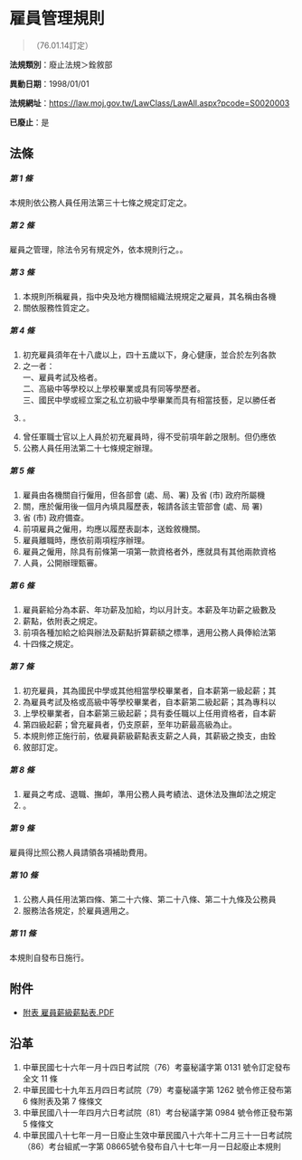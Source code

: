 # 雇員管理規則
> （76.01.14訂定）

**法規類別**：廢止法規＞銓敘部

**異動日期**：1998/01/01  

**法規網址**：https://law.moj.gov.tw/LawClass/LawAll.aspx?pcode=S0020003

**已廢止**：是



## 法條
##### 第 1 條
本規則依公務人員任用法第三十七條之規定訂定之。

##### 第 2 條
雇員之管理，除法令另有規定外，依本規則行之。。

##### 第 3 條
1. 本規則所稱雇員，指中央及地方機關組織法規規定之雇員，其名稱由各機
1. 關依服務性質定之。

##### 第 4 條
1. 初充雇員須年在十八歲以上，四十五歲以下，身心健康，並合於左列各款
1. 之一者：  
一、雇員考試及格者。  
二、高級中等學校以上學校畢業或具有同等學歷者。  
三、國民中學或經立案之私立初級中學畢業而具有相當技藝，足以勝任者
1.     。
1. 曾任軍職士官以上人員於初充雇員時，得不受前項年齡之限制。但仍應依
1. 公務人員任用法第二十七條規定辦理。

##### 第 5 條
1. 雇員由各機關自行僱用，但各部會 (處、局、署) 及省 (市) 政府所屬機
1. 關，應於僱用後一個月內填具履歷表，報請各該主管部會 (處、局  署)
1. 省 (市) 政府備查。
1. 前項雇員之僱用，均應以履歷表副本，送銓敘機關。
1. 雇員離職時，應依前兩項程序辦理。
1. 雇員之僱用，除具有前條第一項第一款資格者外，應就具有其他兩款資格
1. 人員，公開辦理甄審。

##### 第 6 條
1. 雇員薪給分為本薪、年功薪及加給，均以月計支。本薪及年功薪之級數及
1. 薪點，依附表之規定。
1. 前項各種加給之給與辦法及薪點折算薪額之標準，適用公務人員俸給法第
1. 十四條之規定。

##### 第 7 條
1. 初充雇員，其為國民中學或其他相當學校畢業者，自本薪第一級起薪；其
1. 為雇員考試及格或高級中等學校畢業者，自本薪第二級起薪；其為專科以
1. 上學校畢業者，自本薪第三級起薪；具有委任職以上任用資格者，自本薪
1. 第四級起薪；曾充雇員者，仍支原薪，至年功薪最高級為止。
1. 本規則修正施行前，依雇員薪級薪點表支薪之人員，其薪級之換支，由銓
1. 敘部訂定。

##### 第 8 條
1. 雇員之考成、退職、撫卹，準用公務人員考績法、退休法及撫卹法之規定
1. 。

##### 第 9 條
雇員得比照公務人員請領各項補助費用。

##### 第 10 條
1. 公務人員任用法第四條、第二十六條、第二十八條、第二十九條及公務員
1. 服務法各規定，於雇員適用之。

##### 第 11 條
本規則自發布日施行。
## 附件
* [附表  雇員薪級薪點表.PDF](https://law.moj.gov.tw/LawClass/LawGetFile.ashx?FileId=0000138341)
## 沿革
1. 中華民國七十六年一月十四日考試院（76）考臺秘議字第 0131 號令訂定發布全文 11 條
1. 中華民國七十九年五月四日考試院（79）考臺秘議字第 1262 號令修正發布第 6  條附表及第 7  條條文
1. 中華民國八十一年四月六日考試院（81）考台秘議字第 0984 號令修正發布第 5  條條文
1. 中華民國八十七年一月一日廢止生效中華民國八十六年十二月三十一日考試院（86）考台組貳一字第 08665號令發布自八十七年一月一日起廢止本規則
